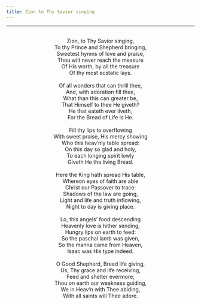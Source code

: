 ```yaml
---
title: Zion to Thy Savior singing
---
```


---
<center>
<br/>
Zion, to Thy Savior singing,<br/>
To thy Prince and Shepherd bringing,<br/>
Sweetest hymns of love and praise,<br/>
Thou wilt never reach the measure<br/>
Of His worth, by all the treasure<br/>
Of thy most ecstatic lays.<br/>
<br/>
Of all wonders that can thrill thee,<br/>
And, with adoration fill thee,<br/>
What than this can greater be,<br/>
That Himself to thee He giveth?<br/>
He that eateth ever liveth,<br/>
For the Bread of Life is He.<br/>
<br/>
Fill thy lips to overflowing<br/>
With sweet praise, His mercy showing<br/>
Who this heav’nly table spread:<br/>
On this day so glad and holy,<br/>
To each longing spirit lowly<br/>
Giveth He the living Bread.<br/>
<br/>
Here the King hath spread His table,<br/>
Whereon eyes of faith are able<br/>
Christ our Passover to trace:<br/>
Shadows of the law are going,<br/>
Light and life and truth inflowing,<br/>
Night to day is giving place.<br/>
<br/>
Lo, this angels’ food descending<br/>
Heavenly love is hither sending,<br/>
Hungry lips on earth to feed:<br/>
So the paschal lamb was given,<br/>
So the manna came from Heaven,<br/>
Isaac was His type indeed.<br/>
<br/>
O Good Shepherd, Bread life giving,<br/>
Us, Thy grace and life receiving,<br/>
Feed and shelter evermore;<br/>
Thou on earth our weakness guiding,<br/>
We in Heav’n with Thee abiding,<br/>
With all saints will Thee adore.<br/>

</center>